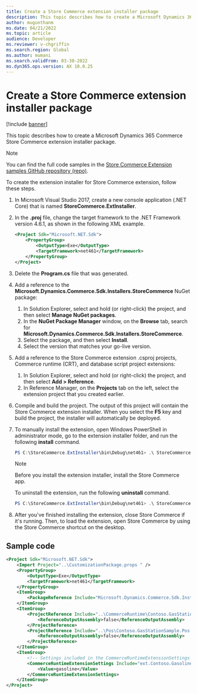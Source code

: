 ```yaml
---
title: Create a Store Commerce extension installer package
description: This topic describes how to create a Microsoft Dynamics 365 Commerce Store Commerce extension installer package.
author: mugunthanm
ms.date: 04/21/2022
ms.topic: article
audience: Developer
ms.reviewer: v-chgriffin
ms.search.region: Global
ms.author: mumani
ms.search.validFrom: 03-30-2022
ms.dyn365.ops.version: AX 10.0.25
---
```


# Create a Store Commerce extension installer package

[!include [banner](../includes/banner.md)]

This topic describes how to create a Microsoft Dynamics 365 Commerce Store Commerce extension installer package.

> [!NOTE]
> You can find the full code samples in the [Store Commerce Extension samples GitHub repository (repo)](https://github.com/microsoft/Dynamics365Commerce.InStore).

To create the extension installer for Store Commerce extension, follow these steps.

1. In Microsoft Visual Studio 2017, create a new console application (.NET Core) that is named **StoreCommerce.ExtInstaller**.
1. In the **.proj** file, change the target framework to the .NET Framework version 4.6.1, as shown in the following XML example.

    ```XML
    <Project Sdk="Microsoft.NET.Sdk">
        <PropertyGroup>
            <OutputType>Exe</OutputType>
            <TargetFramework>net461</TargetFramework>
        </PropertyGroup>
    </Project>
    ```

1. Delete the **Program.cs** file that was generated.
1. Add a reference to the **Microsoft.Dynamics.Commerce.Sdk.Installers.StoreCommerce** NuGet package:

    1. In Solution Explorer, select and hold (or right-click) the project, and then select **Manage NuGet packages**.
    1. In the **NuGet Package Manager** window, on the **Browse** tab, search for **Microsoft.Dynamics.Commerce.Sdk.Installers.StoreCommerce**.
    1. Select the package, and then select **Install**.
    1. Select the version that matches your go-live version.

1. Add a reference to the Store Commerce extension .csproj projects, Commerce runtime (CRT), and database script project extensions:

    1. In Solution Explorer, select and hold (or right-click) the project, and then select **Add \> Reference**.
    1. In Reference Manager, on the **Projects** tab on the left, select the extension project that you created earlier.

1. Compile and build the project. The output of this project will contain the Store Commerce extension installer. When you select the **F5** key and build the project, the installer will automatically be deployed.
1. To manually install the extension, open Windows PowerShell in administrator mode, go to the extension installer folder, and run the following **install** command.

    ```PowerShell
    PS C:\StoreCommerce.ExtInstaller\bin\Debug\net461> .\ StoreCommerce.ExtInstaller.exe install
    ```

    > [!NOTE]
    > Before you install the extension installer, install the Store Commerce app.

    To uninstall the extension, run the following **uninstall** command.

    ```PowerShell
    PS C:\StoreCommerce.ExtInstaller\bin\Debug\net461> .\ StoreCommerce.ExtInstaller.exe uninstall
    ```

1. After you've finished installing the extension, close Store Commerce if it's running. Then, to load the extension, open Store Commerce by using the Store Commerce shortcut on the desktop.

## Sample code

```XML
<Project Sdk="Microsoft.NET.Sdk">
    <Import Project="..\CustomizationPackage.props " />
    <PropertyGroup>
        <OutputType>Exe</OutputType>
        <TargetFramework>net461</TargetFramework>
    </PropertyGroup>
    <ItemGroup>
        <PackageReference Include="Microsoft.Dynamics.Commerce.Sdk.Installers.StoreCommerce" Version="$(CommerceSdkPackagesVersion)" />
    </ItemGroup>
    <ItemGroup>
        <ProjectReference Include="..\CommerceRuntime\Contoso.GasStationSample.CommerceRuntime.csproj">
            <ReferenceOutputAssembly>false</ReferenceOutputAssembly>
        </ProjectReference>
        <ProjectReference Include="..\Pos\Contoso.GasStationSample.Pos.csproj">
            <ReferenceOutputAssembly>false</ReferenceOutputAssembly>
        </ProjectReference>
    </ItemGroup>
    <ItemGroup>
        <!-- Settings included in the CommerceRuntimeExtensionSettings item group will be added to the generated CommerceRuntime config file and available at runtime in the CommerceRuntime extension. -->
        <CommerceRuntimeExtensionSettings Include="ext.Contoso.GasolineItemId">
            <Value>gasoline</Value>
        </CommerceRuntimeExtensionSettings>
    </ItemGroup>
</Project>
```
